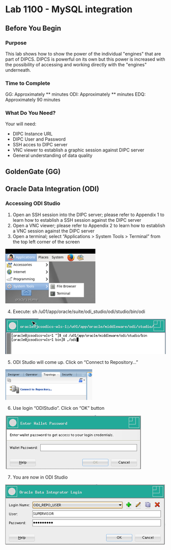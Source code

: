 # Lab 1100 - MySQL integration

## Before You Begin

### Purpose
This lab shows how to show the power of the individual "engines" that are part of DIPCS. DIPCS is powerful on its own but this power is increased with the possibility of accessing and working directly with the "engines" underneath.

### Time to Complete 
GG: Approximately ** minutes
ODI: Approximately ** minutes
EDQ: Approximately 90 minutes

### What Do You Need?
Your will need:
- DIPC Instance URL
- DIPC User and Password
- SSH acces to DIPC server
- VNC viewer to establish a graphic session against DIPC server
- General understanding of data quality


## GoldenGate (GG)


## Oracle Data Integration (ODI)

### Accessing ODI Studio
1.	Open an SSH session into the DIPC server; please refer to Appendix 1 to learn how to establish a SSH session against the DIPC server
2.	Open a VNC viewer; please refer to Appendix 2 to learn how to establish a VNC session against the DIPC server
3.	Open a terminal; select “Applications > System Tools > Terminal” from the top left corner of the screen
 
![](images/700/image700_ODI_1.png)

4.	Execute: sh /u01/app/oracle/suite/odi_studio/odi/studio/bin/odi 

![](images/700/image700_ODI_2.png)

5.	ODI Studio will come up. Click on “Connect to Repository…”

![](images/700/image700_ODI_3.png)

6.	Use login “ODIStudio”. Click on “OK” button

![](images/700/image700_ODI_4.png)

7.	You are now in ODI Studio

![](images/700/image700_ODI_5.png)


